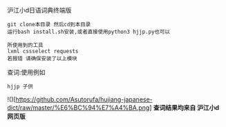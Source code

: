 沪江小d日语词典终端版
```
git clone本目录 然后cd到本目录
运行bash install.sh安装,或者直接使用python3 hjjp.py也可以

所使用到的工具
lxml cssselect requests
若报错 请确保安装了以上模块
```
查词:使用例如
```
hjjp 子供
```
!()[https://github.com/Asutorufa/hujiang-japanese-dict/raw/master/%E6%BC%94%E7%A4%BA.png]
**查词结果均来自 沪江小d网页版**
